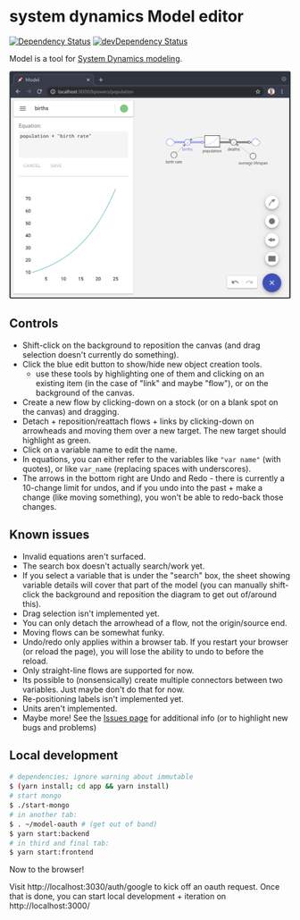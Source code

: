 # system dynamics Model editor

[![Dependency Status](https://david-dm.org/bpowers/model-app/status.svg)](https://david-dm.org/bpowers/model-app)
[![devDependency Status](https://david-dm.org/bpowers/model-app/dev-status.svg)](https://david-dm.org/bpowers/model-app?type=dev)

Model is a tool for [System Dynamics modeling](https://www.systemdynamics.org/what-is-sd#overview).

![simple example model](doc/population-model.png)

## Controls

* Shift-click on the background to reposition the canvas (and drag selection doesn't currently do something).
* Click the blue edit button to show/hide new object creation tools.
  * use these tools by highlighting one of them and clicking on an existing item (in the case of "link" and maybe "flow"), or on the background of the canvas.
* Create a new flow by clicking-down on a stock (or on a blank spot on the canvas) and dragging.
* Detach + reposition/reattach flows + links by clicking-down on arrowheads and moving them over a new target.  The new target should highlight as green.
* Click on a variable name to edit the name.
* In equations, you can either refer to the variables like `"var name"` (with quotes), or like `var_name` (replacing spaces with underscores).
* The arrows in the bottom right are Undo and Redo - there is currently a 10-change limit for undos, and if you undo into the past + make a change (like moving something), you won't be able to redo-back those changes.

## Known issues

* Invalid equations aren't surfaced.
* The search box doesn't actually search/work yet.
* If you select a variable that is under the "search" box, the sheet showing variable details will cover that part of the model (you can manually shift-click the background and reposition the diagram to get out of/around this).
* Drag selection isn't implemented yet.
* You can only detach the arrowhead of a flow, not the origin/source end.
* Moving flows can be somewhat funky.
* Undo/redo only applies within a browser tab.  If you restart your browser (or reload the page), you will lose the ability to undo to before the reload.
* Only straight-line flows are supported for now.
* Its possible to (nonsensically) create multiple connectors between two variables.  Just maybe don't do that for now.
* Re-positioning labels isn't implemented yet.
* Units aren't implemented.
* Maybe more!  See the [Issues page](https://github.com/bpowers/model-app/issues) for additional info (or to highlight new bugs and problems)

## Local development

```bash
# dependencies; ignore warning about immutable
$ (yarn install; cd app && yarn install)
# start mongo
$ ./start-mongo
# in another tab:
$ . ~/model-oauth # (get out of band)
$ yarn start:backend
# in third and final tab:
$ yarn start:frontend

```

Now to the browser!

Visit http://localhost:3030/auth/google to kick off an oauth request.  Once that is done, you can start local development + iteration on http://localhost:3000/

